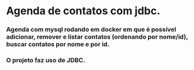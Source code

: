# Agenda de contatos com jdbc.

### Agenda com mysql rodando em docker em que é possível adicionar, remover e listar contatos (ordenando por nome/id), buscar contatos por nome e por id.

### O projeto faz uso de JDBC.
